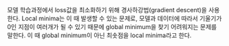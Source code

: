 모델 학습과정에서 loss값을 최소화하기 위해 경사하강법(gradient descent)을 사용한다. Local minima는 이 때 발생할 수 있는 문제로, 모델과 데이터에 따라서 기울기가 0인 지점이 여러개가 될 수 있기 때문에 global minimum을 찾기 어려워지는 문제를 말한다. 이 때 global minimum이 아닌 최솟점을 local minima라고 한다.

